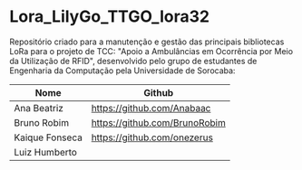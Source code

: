 # Lora_LilyGo_TTGO_lora32
Repositório criado para a manutenção e gestão das principais bibliotecas LoRa para o projeto de TCC: "Apoio a Ambulâncias em Ocorrência por Meio da Utilização de RFID", desenvolvido pelo grupo de estudantes de Engenharia da Computação pela Universidade de Sorocaba:

Nome  | Github
----- | -------
Ana Beatriz | https://github.com/Anabaac
Bruno Robim | https://github.com/BrunoRobim
Kaique Fonseca  |https://github.com/onezerus
Luiz Humberto |
